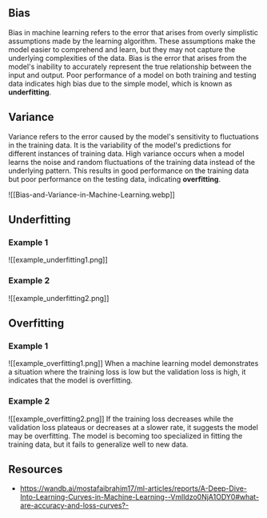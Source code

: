 
## Bias

Bias in machine learning refers to the error that arises from overly simplistic assumptions made by the learning algorithm. These assumptions make the model easier to comprehend and learn, but they may not capture the underlying complexities of the data. Bias is the error that arises from the model's inability to accurately represent the true relationship between the input and output. Poor performance of a model on both training and testing data indicates high bias due to the simple model, which is known as **underfitting**.

## Variance

Variance refers to the error caused by the model's sensitivity to fluctuations in the training data. It is the variability of the model's predictions for different instances of training data. High variance occurs when a model learns the noise and random fluctuations of the training data instead of the underlying pattern. This results in good performance on the training data but poor performance on the testing data, indicating **overfitting**.

![[Bias-and-Variance-in-Machine-Learning.webp]]

## Underfitting
### Example 1
![[example_underfitting1.png]]
### Example 2
![[example_underfitting2.png]]

## Overfitting
### Example 1
![[example_overfitting1.png]]
When a machine learning model demonstrates a situation where the training loss is low but the validation loss is high, it indicates that the model is overfitting. 
### Example 2
![[example_overfitting2.png]]
If the training loss decreases while the validation loss plateaus or decreases at a slower rate, it suggests the model may be overfitting. The model is becoming too specialized in fitting the training data, but it fails to generalize well to new data.

## Resources
- https://wandb.ai/mostafaibrahim17/ml-articles/reports/A-Deep-Dive-Into-Learning-Curves-in-Machine-Learning--Vmlldzo0NjA1ODY0#what-are-accuracy-and-loss-curves?-